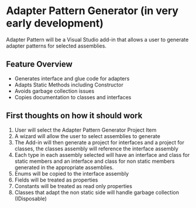 # Adapter Pattern Generator (in very early development)

Adapter Pattern  will be a Visual Studio add-in that allows a user to generate adapter patterns for selected assemblies.

## Feature Overview
- Generates interface and glue code for adapters
- Adapts Static Methods including Constructor
- Avoids garbage collection issues
- Copies documentation to classes and interfaces

## First thoughts on how it should work

1. User will select the Adapter Pattern Generator Project Item
1. A wizard will allow the user to select assemblies to generate
1. The Add-in will then generate a project for interfaces and a project for classes, the classes assembly will reference the interface assembly
1. Each type in each assembly selected will have an interface and class for static members and an interface and class for non static members generated in the appropriate assemblies.
1. Enums will be copied to the interface assembly
1. Fields will be treated as properties
1. Constants will be treated as read only properties
1. Classes that adapt the non static side will handle garbage collection (IDisposable)